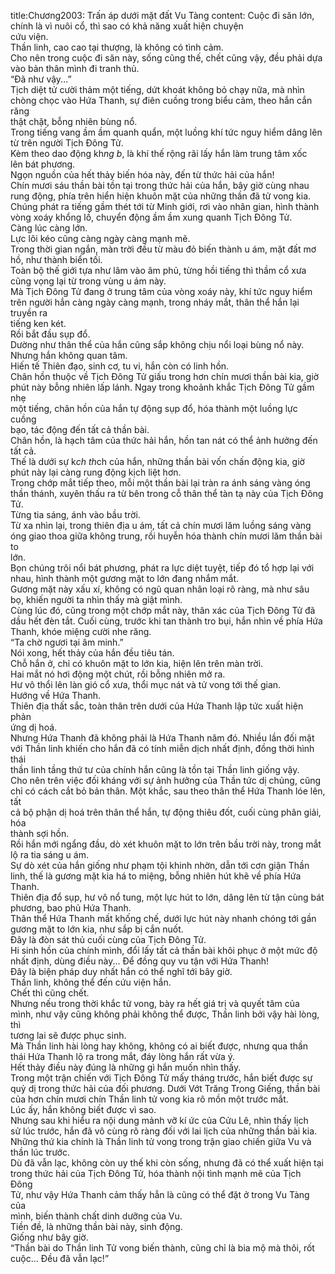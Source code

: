 title:Chương2003: Trấn áp dưới mặt đất Vu Tàng
content:
Cuộc đi săn lớn, chính là vì nuôi cổ, thì sao có khả năng xuất hiện chuyện<br>cứu viện.<br>Thần linh, cao cao tại thượng, là không có tình cảm.<br>Cho nên trong cuộc đi săn này, sống cũng thế, chết cũng vậy, đều phải dựa<br>vào bản thân mình đi tranh thủ.<br>“Đã như vậy...”<br>Tịch diệt tử cười thảm một tiếng, dứt khoát không bỏ chạy nữa, mà nhìn<br>chòng chọc vào Hứa Thanh, sự điên cuồng trong biểu cảm, theo hắn cắn răng<br>thật chặt, bỗng nhiên bùng nổ.<br>Trong tiếng vang ầm ầm quanh quẩn, một luồng khí tức nguy hiểm dâng lên<br>từ trên người Tịch Đông Tử.<br>Kèm theo dao động kh*ng b*, là khí thế rộng rãi lấy hắn làm trung tâm xốc<br>lên bát phương.<br>Ngọn nguồn của hết thảy biến hóa này, đến từ thức hải của hắn!<br>Chín mươi sáu thần bài tồn tại trong thức hải của hắn, bây giờ cùng nhau<br>rung động, phía trên hiển hiện khuôn mặt của những thần đã tử vong kia.<br>Chúng phát ra tiếng gầm thét tới từ Minh giới, rơi vào nhân gian, hình thành<br>vòng xoáy khổng lồ, chuyển động ầm ầm xung quanh Tịch Đông Tử.<br>Càng lúc càng lớn.<br>Lực lôi kéo cũng càng ngày càng mạnh mẽ.<br>Trong thời gian ngắn, màn trời đều từ màu đỏ biến thành u ám, mặt đất mơ<br>hồ, như thành biển tối.<br>Toàn bộ thế giới tựa như lâm vào âm phủ, từng hồi tiếng thì thầm cổ xưa<br>cũng vọng lại từ trong vùng u ám này.<br>Mà Tịch Đông Tử đang ở trung tâm của vòng xoáy này, khí tức nguy hiểm<br>trên người hắn càng ngày càng mạnh, trong nháy mắt, thân thể hắn lại truyền ra<br>tiếng ken két.<br>Rồi bắt đầu sụp đổ.<br>Dường như thân thể của hắn cũng sắp không chịu nổi loại bùng nổ này.<br>Nhưng hắn không quan tâm.<br>Hiến tế Thiên đạo, sinh cơ, tu vi, hắn còn có linh hồn.<br>Chân hồn thuộc về Tịch Đông Tử giấu trong hơn chín mươi thần bài kia, giờ<br>phút này bỗng nhiên lấp lánh. Ngay trong khoảnh khắc Tịch Đông Tử gầm nhẹ<br>một tiếng, chân hồn của hắn tự động sụp đổ, hóa thành một luồng lực cuồng<br>bạo, tác động đến tất cả thần bài.<br>Chân hồn, là hạch tâm của thức hải hắn, hồn tan nát có thể ảnh hưởng đến<br>tất cả.<br>Thế là dưới sự k*ch th*ch của hắn, những thần bài vốn chấn động kia, giờ<br>phút này lại càng rung động kịch liệt hơn.<br>Trong chớp mắt tiếp theo, mỗi một thần bài lại tràn ra ánh sáng vàng óng<br>thần thánh, xuyên thấu ra từ bên trong cỗ thân thể tàn tạ này của Tịch Đông Tử.<br>Từng tia sáng, ánh vào bầu trời.<br>Từ xa nhìn lại, trong thiên địa u ám, tất cả chín mươi lăm luồng sáng vàng<br>óng giao thoa giữa không trung, rồi huyễn hóa thành chín mươi lăm thần bài to<br>lớn.<br>Bọn chúng trôi nổi bát phương, phát ra lực diệt tuyệt, tiếp đó tổ hợp lại với<br>nhau, hình thành một gương mặt to lớn đang nhắm mắt.<br>Gương mặt này xấu xí, không có ngũ quan nhân loại rõ ràng, mà như sâu<br>bọ, khiến người ta nhìn thấy mà giật mình.<br>Cùng lúc đó, cũng trong một chớp mắt này, thân xác của Tịch Đông Tử đã<br>dầu hết đèn tắt. Cuối cùng, trước khi tan thành tro bụi, hắn nhìn về phía Hứa<br>Thanh, khóe miệng cười nhe răng.<br>“Ta chờ ngươi tại âm minh.”<br>Nói xong, hết thảy của hắn đều tiêu tán.<br>Chỗ hắn ở, chỉ có khuôn mặt to lớn kia, hiện lên trên màn trời.<br>Hai mắt nó hơi động một chút, rồi bỗng nhiên mở ra.<br>Hư vô thổi lên làn gió cổ xưa, thổi mục nát và tử vong tới thế gian.<br>Hướng về Hứa Thanh.<br>Thiên địa thất sắc, toàn thân trên dưới của Hứa Thanh lập tức xuất hiện phản<br>ứng dị hoá.<br>Nhưng Hứa Thanh đã không phải là Hứa Thanh năm đó. Nhiều lần đối mặt<br>với Thần linh khiến cho hắn đã có tính miễn dịch nhất định, đồng thời hình thái<br>thần linh tầng thứ tư của chính hắn cũng là tồn tại Thần linh giống vậy.<br>Cho nên trên việc đối kháng với sự ảnh hưởng của Thần tức dị chủng, cũng<br>chỉ có cách cắt bỏ bản thân. Một khắc, sau theo thân thể Hứa Thanh lóe lên, tất<br>cả bộ phận dị hoá trên thân thể hắn, tự động thiêu đốt, cuối cùng phân giải, hóa<br>thành sợi hồn.<br>Rồi hắn mới ngẩng đầu, dò xét khuôn mặt to lớn trên bầu trời này, trong mắt<br>lộ ra tia sáng u ám.<br>Sự dò xét của hắn giống như phạm tội khinh nhờn, dẫn tới cơn giận Thần<br>linh, thế là gương mặt kia há to miệng, bỗng nhiên hút khẽ về phía Hứa Thanh.<br>Thiên địa đổ sụp, hư vô nổ tung, một lực hút to lớn, dâng lên từ tận cùng bát<br>phương, bao phủ Hứa Thanh.<br>Thân thể Hứa Thanh mất khống chế, dưới lực hút này nhanh chóng tới gần<br>gương mặt to lớn kia, như sắp bị cắn nuốt.<br>Đây là đòn sát thủ cuối cùng của Tịch Đông Tử.<br>Hi sinh hồn của chính mình, đổi lấy tất cả thần bài khôi phục ở một mức độ<br>nhất định, dùng điều này... Để đồng quy vu tận với Hứa Thanh!<br>Đây là biện pháp duy nhất hắn có thể nghĩ tới bây giờ.<br>Thần linh, không thể đến cứu viện hắn.<br>Chết thì cũng chết.<br>Nhưng nếu trong thời khắc tử vong, bày ra hết giá trị và quyết tâm của<br>mình, như vậy cũng không phải không thể được, Thần linh bởi vậy hài lòng, thì<br>tương lai sẽ được phục sinh.<br>Mà Thần linh hài lòng hay không, không có ai biết được, nhưng qua thần<br>thái Hứa Thanh lộ ra trong mắt, đáy lòng hắn rất vừa ý.<br>Hết thảy điều này đúng là những gì hắn muốn nhìn thấy.<br>Trong một trận chiến với Tịch Đông Tử mấy tháng trước, hắn biết được sự<br>quỷ dị trong thức hải của đối phương. Dưới Vớt Trăng Trong Giếng, thần bài<br>của hơn chín mươi chín Thần linh tử vong kia rõ mồn một trước mắt.<br>Lúc ấy, hắn không biết được vì sao.<br>Nhưng sau khi hiểu ra nội dung mảnh vỡ kí ức của Cửu Lê, nhìn thấy lịch<br>sử lúc trước, hắn đã vô cùng rõ ràng đối với lai lịch của những thần bài kia.<br>Những thứ kia chính là Thần linh tử vong trong trận giao chiến giữa Vu và<br>thần lúc trước.<br>Dù đã vẫn lạc, không còn uy thế khi còn sống, nhưng đã có thể xuất hiện tại<br>trong thức hải của Tịch Đông Tử, hóa thành nội tình mạnh mẽ của Tịch Đông<br>Tử, như vậy Hứa Thanh cảm thấy hẳn là cũng có thể đặt ở trong Vu Tàng của<br>mình, biến thành chất dinh dưỡng của Vu.<br>Tiền đề, là những thần bài này, sinh động.<br>Giống như bây giờ.<br>“Thần bài do Thần linh Tử vong biến thành, cũng chỉ là bia mộ mà thôi, rốt<br>cuộc... Đều đã vẫn lạc!”